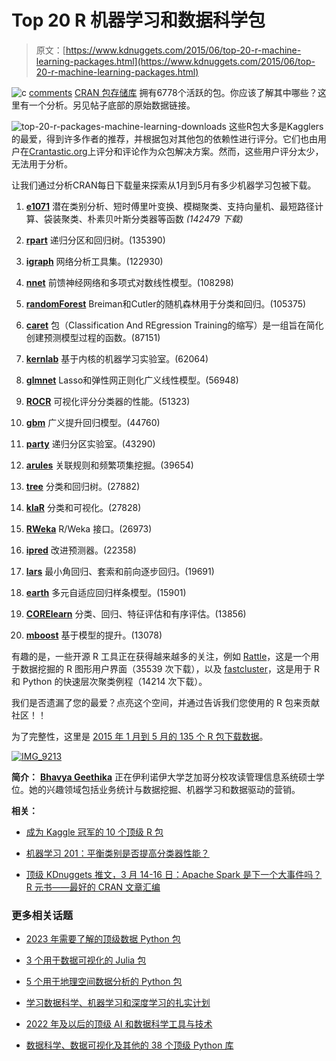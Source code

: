 # Top 20 R 机器学习和数据科学包

> 原文：[https://www.kdnuggets.com/2015/06/top-20-r-machine-learning-packages.html](https://www.kdnuggets.com/2015/06/top-20-r-machine-learning-packages.html)

![c](../Images/3d9c022da2d331bb56691a9617b91b90.png) [comments](#comments) [CRAN 包存储库](http://cran.r-project.org/web/packages/) 拥有6778个活跃的包。你应该了解其中哪些？这里有一个分析。另见帖子底部的原始数据链接。

![top-20-r-packages-machine-learning-downloads](../Images/4367e16b17436b886dfc4b4ab160935f.png) 这些R包大多是Kagglers的最爱，得到许多作者的推荐，并根据包对其他包的依赖性进行评分。它们也由用户在[Crantastic.org](http://crantastic.org/)上评分和评论作为众包解决方案。然而，这些用户评分太少，无法用于分析。

让我们通过分析CRAN每日下载量来探索从1月到5月有多少机器学习包被下载。

1.  **[e1071](http://cran.r-project.org/web/packages/e1071/)** 潜在类别分析、短时傅里叶变换、模糊聚类、支持向量机、最短路径计算、袋装聚类、朴素贝叶斯分类器等函数 *(142479 下载)*

1.  **[rpart](http://cran.r-project.org/web/packages/rpart/)** 递归分区和回归树。(135390)

1.  **[igraph](http://cran.r-project.org/web/packages/igraph/)** 网络分析工具集。(122930)

1.  **[nnet](http://cran.r-project.org/web/packages/nnet/)** 前馈神经网络和多项式对数线性模型。(108298)

1.  **[randomForest](http://cran.r-project.org/web/packages/randomForest/)** Breiman和Cutler的随机森林用于分类和回归。(105375)

1.  **[caret](http://cran.r-project.org/web/packages/caret/)** 包（Classification And REgression Training的缩写）是一组旨在简化创建预测模型过程的函数。(87151)

1.  **[kernlab](http://cran.r-project.org/web/packages/kernlab/)** 基于内核的机器学习实验室。(62064)

1.  **[glmnet](http://cran.r-project.org/web/packages/glmnet/)** Lasso和弹性网正则化广义线性模型。(56948)

1.  **[ROCR](http://cran.r-project.org/web/packages/ROCR/)** 可视化评分分类器的性能。(51323)

1.  **[gbm](http://cran.r-project.org/web/packages/gbm/)** 广义提升回归模型。(44760)

1.  **[party](http://cran.r-project.org/web/packages/party/)** 递归分区实验室。(43290)

1.  **[arules](http://cran.r-project.org/web/packages/arules/)** 关联规则和频繁项集挖掘。(39654)

1.  **[tree](http://cran.r-project.org/web/packages/tree/)** 分类和回归树。(27882)

1.  **[klaR](http://cran.r-project.org/web/packages/klaR/)** 分类和可视化。(27828)

1.  **[RWeka](http://cran.r-project.org/web/packages/RWeka/)** R/Weka 接口。(26973)

1.  **[ipred](http://cran.r-project.org/web/packages/ipred/)** 改进预测器。(22358)

1.  **[lars](http://cran.r-project.org/web/packages/lars/)** 最小角回归、套索和前向逐步回归。(19691)

1.  **[earth](http://cran.r-project.org/web/packages/earth/)** 多元自适应回归样条模型。(15901)

1.  **[CORElearn](http://cran.r-project.org/web/packages/CORElearn/)** 分类、回归、特征评估和有序评估。(13856)

1.  **[mboost](http://cran.r-project.org/web/packages/mboost/)** 基于模型的提升。(13078)

有趣的是，一些开源 R 工具正在获得越来越多的关注，例如 [Rattle](http://cran.r-project.org/web/packages/rattle/index.html)，这是一个用于数据挖掘的 R 图形用户界面（35539 次下载），以及 [fastcluster](http://cran.r-project.org/web/packages/fastcluster/index.html)，这是用于 R 和 Python 的快速层次聚类例程（14214 次下载）。

我们是否遗漏了您的最爱？点亮这个空间，并通过告诉我们您使用的 R 包来贡献社区！！

为了完整性，这里是 [2015 年 1 月到 5 月的 135 个 R 包下载数据](/aps/r-package-downloads-2015-jan-may.csv)。

[![IMG_9213](../Images/243878af657dfc37ea12b61cbc98602c.png)](https://www.linkedin.com/in/bhavyageethikawin)

**简介：** [**Bhavya Geethika**](https://www.linkedin.com/in/bhavyageethikawin) 正在伊利诺伊大学芝加哥分校攻读管理信息系统硕士学位。她的兴趣领域包括业务统计与数据挖掘、机器学习和数据驱动的营销。

**相关：**

+   [成为 Kaggle 冠军的 10 个顶级 R 包](/2015/04/top-10-r-packages-kaggle.html)

+   [机器学习 201：平衡类别是否提高分类器性能？](/2015/04/balancing-classes-classifier-performance.html)

+   [顶级 KDnuggets 推文，3 月 14-16 日：Apache Spark 是下一个大事件吗？R 元书——最好的 CRAN 文章汇编](/2014/03/top-tweets-mar14-16.html)

### 更多相关话题

+   [2023 年需要了解的顶级数据 Python 包](https://www.kdnuggets.com/2023/01/top-data-python-packages-know-2023.html)

+   [3 个用于数据可视化的 Julia 包](https://www.kdnuggets.com/2023/02/3-julia-packages-data-visualization.html)

+   [5 个用于地理空间数据分析的 Python 包](https://www.kdnuggets.com/2023/08/5-python-packages-geospatial-data-analysis.html)

+   [学习数据科学、机器学习和深度学习的扎实计划](https://www.kdnuggets.com/2023/01/mwiti-solid-plan-learning-data-science-machine-learning-deep-learning.html)

+   [2022 年及以后的顶级 AI 和数据科学工具与技术](https://www.kdnuggets.com/2022/03/nvidia-0317-top-ai-data-science-tools-techniques-2022-beyond.html)

+   [数据科学、数据可视化及其他的 38 个顶级 Python 库](https://www.kdnuggets.com/2020/11/top-python-libraries-data-science-data-visualization-machine-learning.html)

